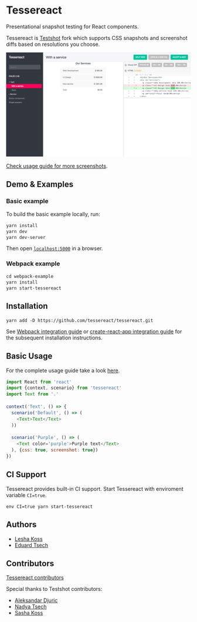 # Tessereact

Presentational snapshot testing for React components.

Tessereact is [Testshot](https://github.com/toptal/testshot) fork which supports CSS snapshots
and screenshot diffs based on resolutions you choose.

![Screenshot](https://github.com/tessereact/tessereact/blob/master/docs/images/readme_example.png?raw=true)

[Check usage guide for more screenshots](https://github.com/tessereact/tessereact/blob/master/docs/usage.md).

## Demo & Examples

### Basic example

To build the basic example locally, run:

```
yarn install
yarn dev
yarn dev-server
```

Then open [`localhost:5000`](http://localhost:5000) in a browser.

### Webpack example

```
cd webpack-example
yarn install
yarn start-tessereact
```

## Installation

```
yarn add -D https://github.com/tessereact/tessereact.git
```

See [Webpack integration guide](https://github.com/tessereact/tessereact/blob/master/docs/webpack-integration.md)
or [create-react-app integration guide](https://github.com/tessereact/tessereact/blob/master/docs/create-react-app-integration.md)
for the subsequent installation instructions.

## Basic Usage

For the complete usage guide take a look [here](https://github.com/tessereact/tessereact/blob/master/docs/usage.md).

``` js
import React from 'react'
import {context, scenario} from 'tessereact'
import Text from '.'

context('Text', () => {
  scenario('Default', () => (
    <Text>Text</Text>
  ))

  scenario('Purple', () => (
    <Text color='purple'>Purple text</Text>
  ), {css: true, screenshot: true})
})
```

## CI Support

Tessereact provides built-in CI support. Start Tessereact with enviroment variable `CI=true`.

```
env CI=true yarn start-tessereact
```

## Authors

- [Lesha Koss](https://github.com/LeshaKoss)
- [Eduard Tsech](https://github.com/edtsech)

## Contributors

[Tessereact contributors](https://github.com/tessereact/tessereact/graphs/contributors)

Special thanks to Testshot contributors:
  - [Aleksandar Djuric](https://dribbble.com/mnmalt)
  - [Nadya Tsech](https://twitter.com/n_tsech)
  - [Sasha Koss](https://github.com/kossnocorp)
